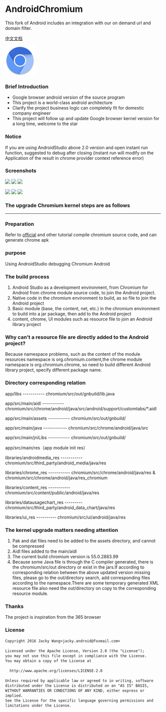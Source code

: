 # AndroidChromium

This fork of Android includes an integration with our on demand url and domain filter.

[中文文档](https://github.com/JackyAndroid/AndroidChromium/blob/master/README-CN.md)

![](https://github.com/JackyAndroid/AndroidChromium/blob/master/app/src/main/res/mipmap-xhdpi/app_icon.png)

### Brief Introduction
* Google browser android version of the source program
* This project is a world-class android architecture
* Clarify the project business logic can completely fit for domestic company engineer
* This project will follow up and update Google browser kernel version for a long time, welcome to the star

### Notice
If you are using AndroidStudio above 2.0 version and open instant run function, suggested to debug after closing (instant run will modify on the Application of the result in chrome provider context reference error)

### Screenshots
![](https://github.com/JackyAndroid/AndroidChromium/blob/master/screenshots/screenshot1.jpg)  ![](https://github.com/JackyAndroid/AndroidChromium/blob/master/screenshots/screenshot2.jpg)  ![](https://github.com/JackyAndroid/AndroidChromium/blob/master/screenshots/screenshot3.jpg)

![](https://github.com/JackyAndroid/AndroidChromium/blob/master/screenshots/screenshot4.jpg)  ![](https://github.com/JackyAndroid/AndroidChromium/blob/master/screenshots/screenshot5.jpg)  ![](https://github.com/JackyAndroid/AndroidChromium/blob/master/screenshots/screenshot6.png)

### The upgrade Chromium kernel steps are as follows
---

### Preparation

Refer to [official](https://chromium.googlesource.com/chromium/src/+/master/docs/android_build_instructions.md) and other tutorial compile chromium source code, and can generate chrome apk

### purpose

Using AndroidStudio debugging Chromium Android

### The build process

1.	Android Studio as a development environment, from Chromium for Android from chrome module source code, to join the Android project.
2.	Native code in the chromium environment to build, as so file to join the Android project
3.	Basic module (base, the content, net, etc.) in the chromium environment to build into a jar package, then add to the Android project
4.	content, chrome, UI modules such as resource file to join an Android library project

### Why can't a resource file are directly added to the Android project?

Because namespace problems, such as the content of the module resources namespace is org.chromium.content,the chrome module namespace is org.chromium.chrome, so need to build different Android library project, specify different package name.

### Directory corresponding relation

app/libs ----------- chromium/src/out/gnbuild/lib.java

app/src/main/aidl ----------- chromium/src/chrome/android/java/src/android/support/customtabs/*.aidl

app/src/main/assets ----------- chromium/src/out/gnbuild/

app/src/main/java ------------ chromium/src/chrome/android/java/src

app/src/main/jniLibs ----------- chromium/src/out/gnbuild/

app/src/main/res（app module init res）

libraries/androidmedia_res ----------- chromium/src/third_party/android_media/java/res

libraries/chrome_res ----------- chromium/src/chrome/android/java/res & chromium/src/chrome/android/java/res_chromium

libraries/content_res ----------- chromium/src/content/public/android/java/res

libraries/datausagechart_res --------- chromium/src/third_party/android_data_chart/java/res

libraries/ui_res ---------- chromium/src/ui/android/java/res

### The kernel upgrade matters needing attention

1.	Pak and dat files need to be added to the assets directory, and cannot be compressed
2.	Aidl files added to the main/aidl
3. The current build chromium version is 55.0.2883.99
4. Because some Java file is through the C compiler generated, there is the chromium/src/out directory or exist in the jars.If according to corresponding relation between the above updated version missing files, please go to the out/directory search, add corresponding files according to the namespace.There are some temporary generated XML resource file also need the out/directory on copy to the corresponding resource module.

### Thanks

The project is inspiration from the 365 browser

### License

    Copyright 2016 Jacky Wang<jacky.android@foxmail.com>

    Licensed under the Apache License, Version 2.0 (the "License");
    you may not use this file except in compliance with the License.
    You may obtain a copy of the License at

      http://www.apache.org/licenses/LICENSE-2.0

    Unless required by applicable law or agreed to in writing, software
    distributed under the License is distributed on an "AS IS" BASIS,
    WITHOUT WARRANTIES OR CONDITIONS OF ANY KIND, either express or implied.
    See the License for the specific language governing permissions and
    limitations under the License.
